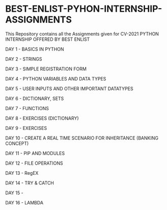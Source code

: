 # BEST-ENLIST-PYHON-INTERNSHIP-ASSIGNMENTS
  This Repository contains all the Assignments given for CV-2021 PYTHON INTERNSHIP OFFERED BY BEST ENLIST
  
  DAY 1 - BASICS IN PYTHON
  
  DAY 2 - STRINGS
  
  DAY 3 - SIMPLE REGISTRATION FORM
  
  DAY 4 - PYTHON VARIABLES AND DATA TYPES
  
  DAY 5 - USER INPUTS AND OTHER IMPORTANT DATATYPES
  
  DAY 6 - DICTIONARY, SETS
  
  DAY 7 - FUNCTIONS
  
  DAY 8 - EXERCISES (DICTIONARY)
  
  DAY 9 - EXERCISES
  
  DAY 10 - CREATE A REAL TIME SCENARIO FOR INHERITANCE (BANKING CONCEPT)
  
  DAY 11 - PIP AND MODULES
  
  DAY 12 - FILE OPERATIONS
  
  DAY 13 - RegEX
  
  DAY 14 - TRY & CATCH 
  
  DAY 15 -
  
  DAY 16 - LAMBDA
